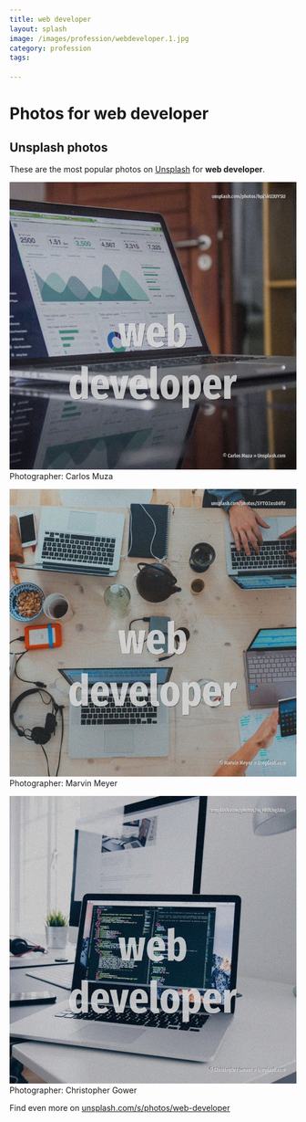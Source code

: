 ```yaml
---
title: web developer
layout: splash
image: /images/profession/webdeveloper.1.jpg
category: profession
tags:

---
```

# Photos for web developer
 
## Unsplash photos
These are the most popular photos on [Unsplash](https://unsplash.com) for **web developer**.
 
![web developer](/images/profession/webdeveloper.1.jpg)
Photographer:  Carlos Muza
 
![web developer](/images/profession/webdeveloper.2.jpg)
Photographer:  Marvin Meyer
 
![web developer](/images/profession/webdeveloper.3.jpg)
Photographer:  Christopher Gower
 
Find even more on [unsplash.com/s/photos/web-developer](https://unsplash.com/s/photos/web-developer)
 
